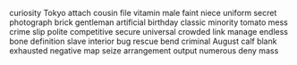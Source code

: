 curiosity
Tokyo
attach
cousin
file
vitamin
male
faint
niece
uniform
secret
photograph
brick
gentleman
artificial
birthday
classic
minority
tomato
mess
crime
slip
polite
competitive
secure
universal
crowded
link
manage
endless
bone
definition
slave
interior
bug
rescue
bend
criminal
August
calf
blank
exhausted
negative
map
seize
arrangement
output
numerous
deny
mass